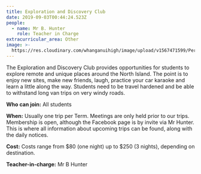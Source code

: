 ```yaml
---
title: Exploration and Discovery Club
date: 2019-09-03T00:44:24.523Z
people:
  - name: Mr B. Hunter
    role: Teacher in Charge
extracurricular_area: Other
image: >-
  https://res.cloudinary.com/whanganuihigh/image/upload/v1567471599/Performing%20Arts/Exploration_Club.jpg
---
```

The Exploration and Discovery Club provides opportunities for students to explore remote and unique places around the North Island. The point is to enjoy new sites, make new friends, laugh, practice your car karaoke and learn a little along the way. Students need to be travel hardened and be able to withstand long van trips on very windy roads. 

**Who can join:** All students

**When:**  Usually one trip per Term. Meetings are only held prior to our trips. Membership is open, although the Facebook page is by invite via Mr Hunter. This is where all information about upcoming trips can be found, along with the daily notices. 

**Cost:** Costs range from $80 (one night) up to $250 (3 nights), depending on destination. 

**Teacher-in-charge:** Mr B Hunter

